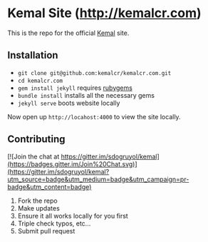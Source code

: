 # Kemal Site (http://kemalcr.com)

This is the repo for the official [Kemal](http://kemalcr.com) site.

## Installation

* `git clone git@github.com:kemalcr/kemalcr.com.git`
* `cd kemalcr.com`
* `gem install jekyll` requires [rubygems](http://rubygems.org)
* `bundle install` installs all the necessary gems
* `jekyll serve` boots website locally

Now open up `http://locahost:4000` to view the site locally.

## Contributing

[![Join the chat at https://gitter.im/sdogruyol/kemal](https://badges.gitter.im/Join%20Chat.svg)](https://gitter.im/sdogruyol/kemal?utm_source=badge&utm_medium=badge&utm_campaign=pr-badge&utm_content=badge)

1. Fork the repo
2. Make updates
3. Ensure it all works locally for you first
4. Triple check typos, etc...
5. Submit pull request
